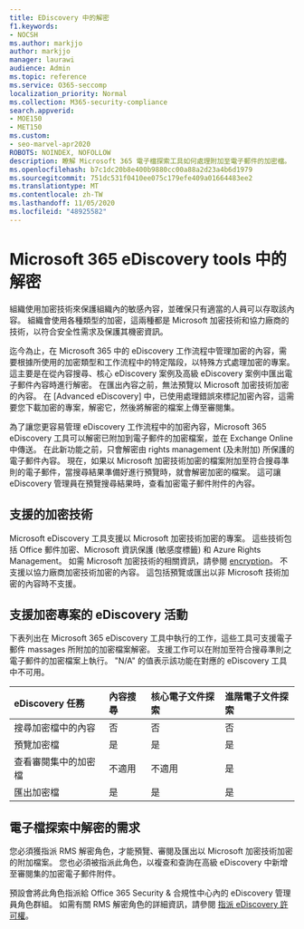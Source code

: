 ```yaml
---
title: EDiscovery 中的解密
f1.keywords:
- NOCSH
ms.author: markjjo
author: markjjo
manager: laurawi
audience: Admin
ms.topic: reference
ms.service: O365-seccomp
localization_priority: Normal
ms.collection: M365-security-compliance
search.appverid:
- MOE150
- MET150
ms.custom:
- seo-marvel-apr2020
ROBOTS: NOINDEX, NOFOLLOW
description: 瞭解 Microsoft 365 電子檔探索工具如何處理附加至電子郵件的加密檔。
ms.openlocfilehash: b7c1dc20b8e400b9880cc00a88a2d23a4b6d1979
ms.sourcegitcommit: 751dc531f0410ee075c179efe409a01664483ee2
ms.translationtype: MT
ms.contentlocale: zh-TW
ms.lasthandoff: 11/05/2020
ms.locfileid: "48925582"
---
```

# <a name="decryption-in-microsoft-365-ediscovery-tools"></a>Microsoft 365 eDiscovery tools 中的解密

組織使用加密技術來保護組織內的敏感內容，並確保只有適當的人員可以存取該內容。 組織會使用各種類型的加密，這兩種都是 Microsoft 加密技術和協力廠商的技術，以符合安全性需求及保護其機密資訊。

迄今為止，在 Microsoft 365 中的 eDiscovery 工作流程中管理加密的內容，需要根據所使用的加密類型和工作流程中的特定階段，以特殊方式處理加密的專案。 這主要是在從內容搜尋、核心 eDiscovery 案例及高級 eDiscovery 案例中匯出電子郵件內容時進行解密。 在匯出內容之前，無法預覽以 Microsoft 加密技術加密的內容。 在 [Advanced eDiscovery] 中，已使用處理錯誤來標記加密內容，這需要您下載加密的專案，解密它，然後將解密的檔案上傳至審閱集。

為了讓您更容易管理 eDiscovery 工作流程中的加密內容，Microsoft 365 eDiscovery 工具可以解密已附加到電子郵件的加密檔案，並在 Exchange Online 中傳送。 在此新功能之前，只會解密由 rights management (及未附加) 所保護的電子郵件內容。 現在，如果以 Microsoft 加密技術加密的檔案附加至符合搜尋準則的電子郵件，當搜尋結果準備好進行預覽時，就會解密加密的檔案。 這可讓 eDiscovery 管理員在預覽搜尋結果時，查看加密電子郵件附件的內容。

## <a name="supported-encryption-technologies"></a>支援的加密技術

Microsoft eDiscovery 工具支援以 Microsoft 加密技術加密的專案。 這些技術包括 Office 郵件加密、Microsoft 資訊保護 (敏感度標籤) 和 Azure Rights Management。 如需 Microsoft 加密技術的相關資訊，請參閱 [encryption](encryption.md)。 不支援以協力廠商加密技術加密的內容。 這包括預覽或匯出以非 Microsoft 技術加密的內容時不支援。

## <a name="ediscovery-activities-that-support-encrypted-items"></a>支援加密專案的 eDiscovery 活動

下表列出在 Microsoft 365 eDiscovery 工具中執行的工作，這些工具可支援電子郵件 massages 所附加的加密檔案解密。 支援工作可以在附加至符合搜尋準則之電子郵件的加密檔案上執行。 "N/A" 的值表示該功能在對應的 eDiscovery 工具中不可用。

|eDiscovery 任務  |內容搜尋  |核心電子文件探索  |進階電子文件探索  |
|:---------|:---------|:---------|:---------|
|搜尋加密檔中的內容     |否      |否      |否      |
|預覽加密檔     |是      |是     |是       |
|查看審閱集中的加密檔    |不適用      |不適用        | 是        |
|匯出加密檔    |是       |是  |是    |

## <a name="requirements-for-decryption-in-ediscovery"></a>電子檔探索中解密的需求

您必須獲指派 RMS 解密角色，才能預覽、審閱及匯出以 Microsoft 加密技術加密的附加檔案。 您也必須被指派此角色，以複查和查詢在高級 eDiscovery 中新增至審閱集的加密電子郵件附件。

預設會將此角色指派給 Office 365 Security & 合規性中心內的 eDiscovery 管理員角色群組。 如需有關 RMS 解密角色的詳細資訊，請參閱 [指派 eDiscovery 許可權](assign-ediscovery-permissions.md#rms-decrypt)。
